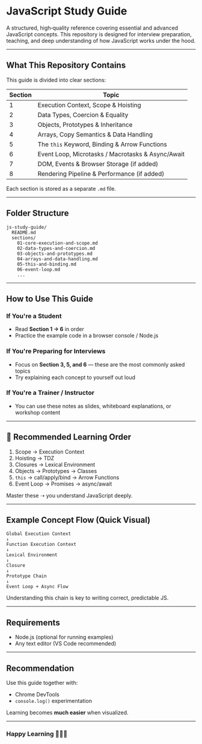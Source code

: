 # JavaScript Study Guide

A structured, high‑quality reference covering essential and advanced JavaScript concepts. This repository is designed for interview preparation, teaching, and deep understanding of how JavaScript works under the hood.

---

##  What This Repository Contains

This guide is divided into clear sections:

| Section | Topic                                             |
| ------- | ------------------------------------------------- |
| 1       | Execution Context, Scope & Hoisting               |
| 2       | Data Types, Coercion & Equality                   |
| 3       | Objects, Prototypes & Inheritance                 |
| 4       | Arrays, Copy Semantics & Data Handling            |
| 5       | The `this` Keyword, Binding & Arrow Functions     |
| 6       | Event Loop, Microtasks / Macrotasks & Async/Await |
| 7       | DOM, Events & Browser Storage (if added)          |
| 8       | Rendering Pipeline & Performance (if added)       |

Each section is stored as a separate `.md` file.

---

##  Folder Structure

```
js-study-guide/
  README.md
  sections/
    01-core-execution-and-scope.md
    02-data-types-and-coercion.md
    03-objects-and-prototypes.md
    04-arrays-and-data-handling.md
    05-this-and-binding.md
    06-event-loop.md
    ...
```

---

##  How to Use This Guide

### If You're a Student

* Read **Section 1 → 6** in order
* Practice the example code in a browser console / Node.js

### If You're Preparing for Interviews

* Focus on **Section 3, 5, and 6** — these are the most commonly asked topics
* Try explaining each concept to yourself out loud

### If You're a Trainer / Instructor

* You can use these notes as slides, whiteboard explanations, or workshop content

---

## 🧠 Recommended Learning Order

1. Scope → Execution Context
2. Hoisting → TDZ
3. Closures → Lexical Environment
4. Objects → Prototypes → Classes
5. `this` → call/apply/bind → Arrow Functions
6. Event Loop → Promises → async/await

Master these ➝ you understand JavaScript deeply.

---

##  Example Concept Flow (Quick Visual)

```
Global Execution Context
↓
Function Execution Context
↓
Lexical Environment
↓
Closure
↓
Prototype Chain
↓
Event Loop + Async Flow
```

Understanding this chain is key to writing correct, predictable JS.

---

##  Requirements

* Node.js (optional for running examples)
* Any text editor (VS Code recommended)

---

## Recommendation

Use this guide together with:

* Chrome DevTools
* `console.log()` experimentation

Learning becomes **much easier** when visualized.

---

### Happy Learning 👨‍💻🔥
